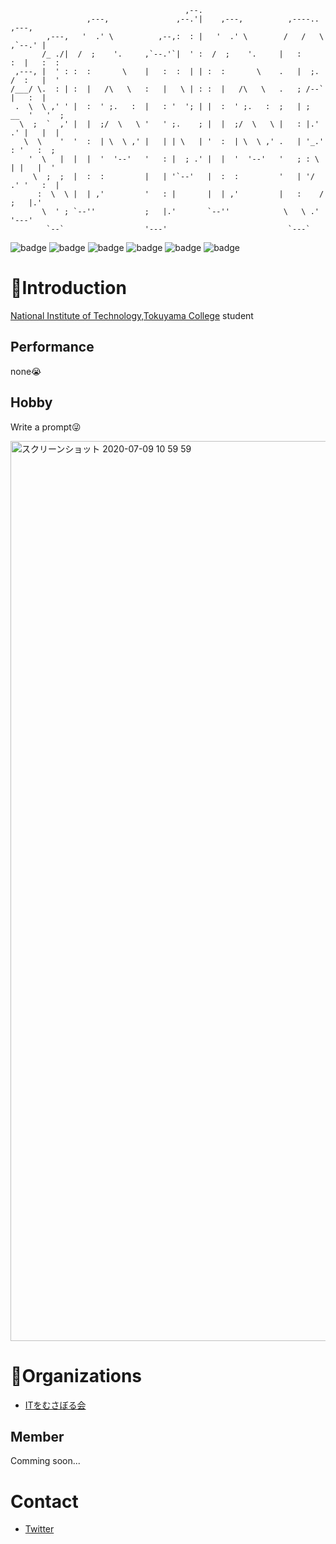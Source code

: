 ```
                                       ,--.
                 ,---,               ,--.'|    ,---,          ,----..       ,---,
        ,---,   '  .' \          ,--,:  : |   '  .' \        /   /   \   ,`--.' |
       /_ ./|  /  ;    '.     ,`--.'`|  ' :  /  ;    '.     |   :     :  |   :  :
 ,---, |  ' : :  :       \    |   :  :  | | :  :       \    .   |  ;. /  :   |  '
/___/ \.  : | :  |   /\   \   :   |   \ | : :  |   /\   \   .   ; /--`   |   :  |
 .  \  \ ,' ' |  :  ' ;.   :  |   : '  '; | |  :  ' ;.   :  ;   | ;  __  '   '  ;
  \  ;  `  ,' |  |  ;/  \   \ '   ' ;.    ; |  |  ;/  \   \ |   : |.' .' |   |  |
   \  \    '  '  :  | \  \ ,' |   | | \   | '  :  | \  \ ,' .   | '_.' : '   :  ;
    '  \   |  |  |  '  '--'   '   : |  ; .' |  |  '  '--'   '   ; : \  | |   |  '
     \  ;  ;  |  :  :         |   | '`--'   |  :  :         '   | '/  .' '   :  |
      :  \  \ |  | ,'         '   : |       |  | ,'         |   :    /   ;   |.'
       \  ' ; `--''           ;   |.'       `--''            \   \ .'    '---'
        `--`                  '---'                           `---`

```
![badge](https://img.shields.io/badge/Apple-respect-orange.svg?style=flat)
![badge](https://img.shields.io/badge/Mac-Love-ff69b4.svg?style=flat)
![badge](https://img.shields.io/badge/Java-Good-brightgreen.svg?style=flat)
![badge](https://img.shields.io/badge/HTML-Good-information.svg?style=flat)
![badge](https://img.shields.io/badge/JavaScript-Good-brightgreen.svg?style=flat)
![badge](https://img.shields.io/badge/Rust-soso-important.svg?style=flat)
# :tada:Introduction
[National Institute of Technology,Tokuyama College](https://www.tokuyama.ac.jp) student
## Performance
none:sob:
## Hobby
Write a prompt:stuck_out_tongue_winking_eye:<br>

<img width="1440" alt="スクリーンショット 2020-07-09 10 59 59" src="https://user-images.githubusercontent.com/57137136/86988524-654c9780-c1d3-11ea-913b-d6c234a8692c.png">

# :confetti_ball:Organizations
- [ITをむさぼる会](https://github.com/tokuyama-it)
## Member
Comming soon...

# Contact
- [Twitter](https://twitter.com/x7jkUzTfgbF4gBd)


